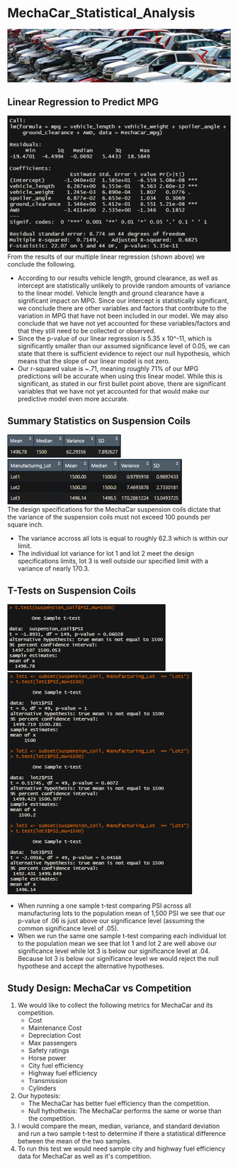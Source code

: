 # MechaCar_Statistical_Analysis
![](Resources/Images/cars.PNG)

## Linear Regression to Predict MPG
![](Resources/Images/MechaCar_mpg.PNG)
<br>
From the results of our multiple linear regression (shown above) we conclude the following. 
- According to our results vehicle length, ground clearance, as well as intercept are statistically unlikely to provide random amounts of variance to the linear model. Vehicle length and ground clearance have a significant impact on MPG. Since our intercept is statistically significant, we conclude there are other variables and factors that contribute to the variation in MPG that have not been included in our model. We may also conclude that we have not yet accounted for these variables/factors and that they still need to be collected or observed.
- Since the p-value of our linear regression is 5.35 x 10^-11, which is significantly smaller than our assumed significance level of 0.05, we can state that there is sufficient evidence to reject our null hypothesis, which means that the slope of our linear model is not zero. 
- Our r-squared value is ~.71, meaning roughly 71% of our MPG predictions will be accurate when using this linear model. While this is significant, as stated in our first bullet point above, there are significant variables that we have not yet accounted for that would make our predictive model even more accurate. 

## Summary Statistics on Suspension Coils
![](Resources/Images/total_summary.PNG)
<br>
![](Resources/Images/lot_summary.PNG)
<br>
The design specifications for the MechaCar suspension coils dictate that the variance of the suspension coils must not exceed 100 pounds per square inch. 
- The variance accross all lots is equal to roughly 62.3 which is within our limit. 
- The individual lot variance for lot 1 and lot 2 meet the design specifications limits, lot 3 is well outside our specified limit with a variance of nearly 170.3.

## T-Tests on Suspension Coils
![](Resources/Images/ttest_all.PNG)
<br>
![](Resources/Images/ttest.PNG)
<br>
- When running a one sample t-test comparing PSI across all manufacturing lots to the population mean of 1,500 PSI we see that our p-value of .06 is just above our significance level (assuming the common significance level of .05). 
- When we run the same one sample t-test comparing each individual lot to the population mean we see that lot 1 and lot 2 are well above our significance level while lot 3 is below our significance level at .04. Because lot 3 is below our significance level we would reject the null hypothese and accept the alternative hypotheses. 

## Study Design: MechaCar vs Competition
1. We would like to collect the following metrics for MechaCar and its competition. 
   - Cost 
   - Maintenance Cost
   - Depreciation Cost
   - Max passengers 
   - Safety ratings 
   - Horse power
   - City fuel efficiency
   - Highway fuel efficiency 
   - Transmission
   - Cylinders
2. Our hypotesis:
   - The MechaCar has better fuel efficiency than the competition.  
   - Null hythothesis: The MechaCar performs the same or worse than the competition. 
3. I would compare the mean, median, variance, and standard deviation and run a two sample t-test to determine if there a statistical difference between the mean of the two samples. 
4. To run this test we would need sample city and highway fuel efficiency data for MechaCar as well as it's competition. 